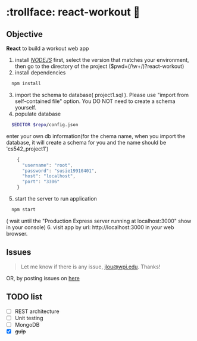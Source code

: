 # :trollface: react-workout :bowling:
## Objective
**React** to build a workout web app

1. install [*NODEJS*](https://nodejs.org/en/download/) first, select the version that matches your environment, then go to the directory of the project ($pwd=(/\w\+/)?react-workout)
2. install dependencies

  ```sh
    npm install
  ```
3. import the schema to database( project1.sql ). Please use "import from self-contained file" option. You DO NOT need to create a schema yourself.
4. populate database

  ```sh
    $EDITOR $repo/config.json
  ```

   enter your own db information(for the chema name, when you import the database, it will create a schema for you and the name should be 'cs542_project1')

  ```javascript
      {
        "username": "root",
        "password": "susie19910401",
        "host": "localhost",
        "port": "3306"
      }
  ```

5. start the server to run application

  ```sh
    npm start
  ```

  ( wait until the "Production Express server running at localhost:3000" show in your console)
6. visit app by url: http://localhost:3000 in your web browser.

## Issues
> Let me know if there is any issue, jlou@wpi.edu. Thanks!

OR, by posting issues on [here](https://github.com/sbvictory/react-workout/issues)


## **TODO** list
- [ ] REST architecture
- [ ] Unit testing
- [ ] MongoDB
- [x] ~~gulp~~
